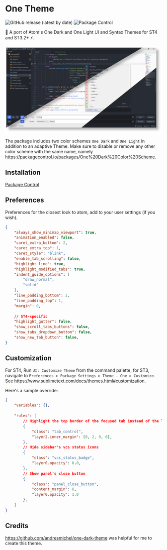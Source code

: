 # One Theme
![GitHub release (latest by date)](https://img.shields.io/github/v/release/AmjadHD/sublime_one_theme) ![Package Control](https://img.shields.io/packagecontrol/dt/Theme%20-%20One)

🎨 A port of Atom's One Dark and One Light UI and Syntax Themes for ST4 and ST3.2+ ⚡.

![screenshot](./one.png)

The package includes two color schemes `One Dark` and `One Light` in addition to an adaptive Theme.
Make sure to disable or remove any other color scheme with the same name, namely https://packagecontrol.io/packages/One%20Dark%20Color%20Scheme.

## Installation

[Package Control](https://packagecontrol.io/docs/usage)

## Preferences

Preferences for the closest look to atom, add to your user settings (if you wish).

```json
{
	"always_show_minimap_viewport": true,
	"animation_enabled": false,
	"caret_extra_bottom": 2,
	"caret_extra_top": 1,
	"caret_style": "blink",
	"enable_tab_scrolling": false,
	"highlight_line": true,
	"highlight_modified_tabs": true,
	"indent_guide_options": [
		"draw_normal",
		"solid"
	],
	"line_padding_bottom": 2,
	"line_padding_top": 1,
	"margin": 0,

	// ST4-specific
	"highlight_gutter": false,
	"show_scroll_tabs_buttons": false,
	"show_tabs_dropdown_button": false,
	"show_new_tab_button": false,
}
```

## Customization

For ST4, Run `UI: Customize Theme` from the command palette,
for ST3, navigate to `Preferences > Package Settings > Theme - One > Customize`.
See https://www.sublimetext.com/docs/themes.html#customization.

Here's a sample override:

```json
{
	"variables": {},

	"rules": [
		// Highlight the top border of the focused tab instead of the left one
		{
			"class": "tab_control",
			"layer2.inner_margin": [0, 2, 0, 0],
		},
		// Hide sidebar's vcs status icons
		{
			"class": "vcs_status_badge",
			"layer0.opacity": 0.0,
		},
		// Show panel's close button
		{
			"class": "panel_close_button",
			"content_margin": 8,
			"layer0.opacity": 1.0
		},
	]
}
```

## Credits

https://github.com/andresmichel/one-dark-theme was helpful for me to create this theme.